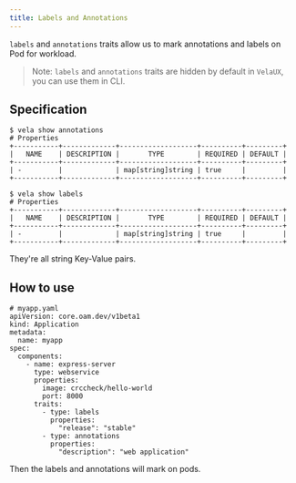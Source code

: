```yaml
---
title: Labels and Annotations
---
```


`labels` and `annotations` traits allow us to mark annotations and labels on Pod for workload.

> Note: `labels` and `annotations` traits are hidden by default in `VelaUX`, you can use them in CLI.

## Specification

```shell
$ vela show annotations
# Properties
+-----------+-------------+-------------------+----------+---------+
|   NAME    | DESCRIPTION |       TYPE        | REQUIRED | DEFAULT |
+-----------+-------------+-------------------+----------+---------+
| -         |             | map[string]string | true     |         |
+-----------+-------------+-------------------+----------+---------+
```

```shell
$ vela show labels
# Properties
+-----------+-------------+-------------------+----------+---------+
|   NAME    | DESCRIPTION |       TYPE        | REQUIRED | DEFAULT |
+-----------+-------------+-------------------+----------+---------+
| -         |             | map[string]string | true     |         |
+-----------+-------------+-------------------+----------+---------+
```

They're all string Key-Value pairs.

## How to use

```shell
# myapp.yaml
apiVersion: core.oam.dev/v1beta1
kind: Application
metadata:
  name: myapp
spec:
  components:
    - name: express-server
      type: webservice
      properties:
        image: crccheck/hello-world
        port: 8000
      traits:
        - type: labels
          properties:
            "release": "stable"
        - type: annotations
          properties:
            "description": "web application"
```

Then the labels and annotations will mark on pods. 